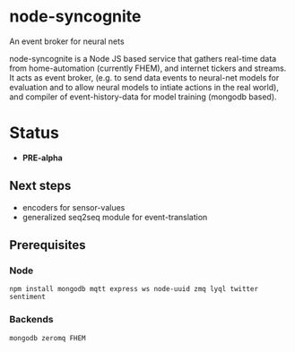 # node-syncognite
An event broker for neural nets

node-syncognite is a Node JS based service that gathers real-time data from home-automation (currently FHEM), and internet tickers and streams. It acts as event broker, (e.g. to send data events to neural-net models for evaluation and to allow neural models to intiate actions in the real world), and compiler of event-history-data for model training (mongodb based).

# Status
* **PRE-alpha**
## Next steps
* encoders for sensor-values
* generalized seq2seq module for event-translation

## Prerequisites
### Node
```
npm install mongodb mqtt express ws node-uuid zmq lyql twitter sentiment
```
### Backends
```
mongodb zeromq FHEM
```
